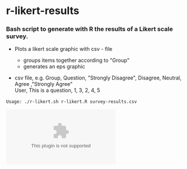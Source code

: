 r-likert-results
================

### Bash script to generate with R the results of a Likert scale survey. ###


* Plots a likert scale graphic with csv - file
	- groups items together according to "Group"
	- generates an eps graphic
	
* csv file, e.g.
	Group, Question, "Strongly Disagree", Disagree, Neutral, Agree ,"Strongly Agree"  
	User, This is a question, 1, 3, 2, 4, 5

<pre><code>Usage: ./r-likert.sh r-likert.R survey-results.csv</code></pre>

![alt tag](https://github.com/hannic/r-likert-results/blob/master/script/test.eps)
